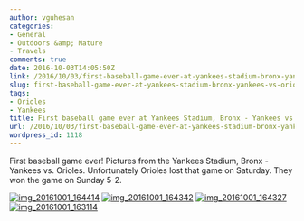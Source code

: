 ```yaml
---
author: vguhesan
categories:
- General
- Outdoors &amp; Nature
- Travels
comments: true
date: 2016-10-03T14:05:50Z
link: /2016/10/03/first-baseball-game-ever-at-yankees-stadium-bronx-yankees-vs-orioles/
slug: first-baseball-game-ever-at-yankees-stadium-bronx-yankees-vs-orioles
tags:
- Orioles
- Yankees
title: First baseball game ever at Yankees Stadium, Bronx - Yankees vs. Orioles
url: /2016/10/03/first-baseball-game-ever-at-yankees-stadium-bronx-yankees-vs-orioles/
wordpress_id: 1118
---
```


First baseball game ever! Pictures from the Yankees Stadium, Bronx - Yankees vs. Orioles. Unfortunately Orioles lost that game on Saturday. They won the game on Sunday 5-2.

[![img_20161001_164414](/img/2016/10/img_20161001_164414.jpg?w=1024)](/img/2016/10/img_20161001_164414.jpg) [![img_20161001_164342](/img/2016/10/img_20161001_164342.jpg?w=1024)](/img/2016/10/img_20161001_164342.jpg) [![img_20161001_164327](/img/2016/10/img_20161001_164327.jpg?w=1024)](/img/2016/10/img_20161001_164327.jpg) [![img_20161001_163114](/img/2016/10/img_20161001_163114.jpg?w=1024)](/img/2016/10/img_20161001_163114.jpg)
